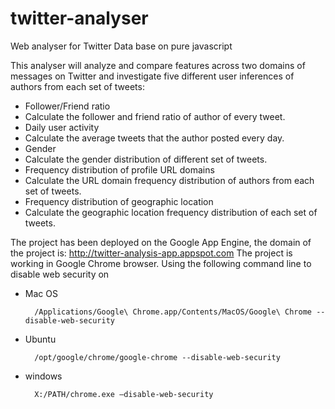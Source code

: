 twitter-analyser
================

Web analyser for Twitter Data base on pure javascript

This analyser will analyze and compare features across two domains of messages on Twitter and investigate five different user inferences of authors from each set of tweets:
* Follower/Friend ratio
* Calculate the follower and friend ratio of author of every tweet.
* Daily user activity
* Calculate the average tweets that the author posted every day.
* Gender
* Calculate the gender distribution of different set of tweets.
* Frequency distribution of profile URL domains
* Calculate the URL domain frequency distribution of authors from each set of tweets.
* Frequency distribution of geographic location
* Calculate the geographic location frequency distribution of each set of tweets.


The project has been deployed on the Google App Engine, the domain of the project is: http://twitter-analysis-app.appspot.com
The project is working in Google Chrome browser. 
Using the following command line to disable web security on
- Mac OS

        /Applications/Google\ Chrome.app/Contents/MacOS/Google\ Chrome --disable-web-security
- Ubuntu

        /opt/google/chrome/google-chrome --disable-web-security
- windows

        X:/PATH/chrome.exe –disable-web-security
